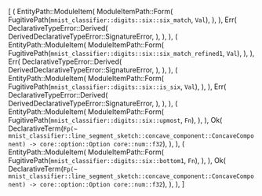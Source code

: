 [
    (
        EntityPath::ModuleItem(
            ModuleItemPath::Form(
                FugitivePath(`mnist_classifier::digits::six::six_match`, `Val`),
            ),
        ),
        Err(
            DeclarativeTypeError::Derived(
                DerivedDeclarativeTypeError::SignatureError,
            ),
        ),
    ),
    (
        EntityPath::ModuleItem(
            ModuleItemPath::Form(
                FugitivePath(`mnist_classifier::digits::six::six_match_refined1`, `Val`),
            ),
        ),
        Err(
            DeclarativeTypeError::Derived(
                DerivedDeclarativeTypeError::SignatureError,
            ),
        ),
    ),
    (
        EntityPath::ModuleItem(
            ModuleItemPath::Form(
                FugitivePath(`mnist_classifier::digits::six::is_six`, `Val`),
            ),
        ),
        Err(
            DeclarativeTypeError::Derived(
                DerivedDeclarativeTypeError::SignatureError,
            ),
        ),
    ),
    (
        EntityPath::ModuleItem(
            ModuleItemPath::Form(
                FugitivePath(`mnist_classifier::digits::six::upmost`, `Fn`),
            ),
        ),
        Ok(
            DeclarativeTerm(`Fp(~ mnist_classifier::line_segment_sketch::concave_component::ConcaveComponent) -> core::option::Option core::num::f32`),
        ),
    ),
    (
        EntityPath::ModuleItem(
            ModuleItemPath::Form(
                FugitivePath(`mnist_classifier::digits::six::bottom1`, `Fn`),
            ),
        ),
        Ok(
            DeclarativeTerm(`Fp(~ mnist_classifier::line_segment_sketch::concave_component::ConcaveComponent) -> core::option::Option core::num::f32`),
        ),
    ),
]